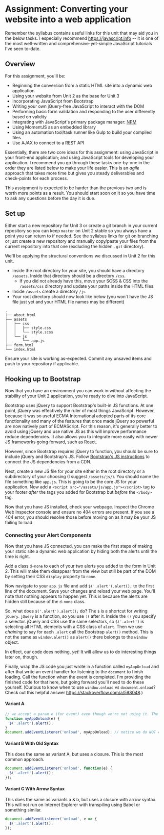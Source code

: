 # Assignment: Converting your website into a web application

Remember the syllabus contains useful links for this unit that may aid you  in the below tasks. I especially recommend <https://javascript.info> -- it is one of the most well-written and comprehensive-yet-simple JavaScript tutorials I've seen to-date.

## Overview
For this assignment, you'll be:

* Beginning the conversion from a static HTML site into a dynamic web application
* Using your website from Unit 2 as the base for Unit 3
* Incorporating JavaScript from Bootstrap
* Writing your own jQuery-free JavaScript to interact with the DOM
* Performing basic form validation and responding to the user differently based on validity
* Integrating with JavaScript's primary package manager: [NPM](https://www.npmjs.com/)
* Using MomentJS as an embedded library
* Using an automation tool/task runner like Gulp to build your compiled files
* Use AJAX to connect to a REST API

Essentially, there are two core ideas for this assignment: using JavaScript in your front-end application; and using JavaScript tools for developing your application. I recommend you go through these tasks one-by-one in the order they are listed below to make your life easier. This is an _agile_ approach that takes more time but gives you steady deliverables and check-points for each process.

This assignment is expected to be harder than the previous two and is worth more points as a result. You should start soon on it so you have time to ask any questions before the day it is due.

## Set up

Either start a new repository for Unit 3 or create a git branch in your current repository so you can keep `master` on Unit 2 stable so you always have a point you can return to if needed. See the syllabus links for git on branching or just create a new repository and manually copy/paste your files from the current repository into that one (excluding the hidden `.git` directory).

We'll be applying the structural conventions we discussed in Unit 2 for this unit. 
  - Inside the root directory for your site, you should have a directory `/assets`. Inside that directory should be a directory `/css`. 
    - If you did not already have this, move your SCSS & CSS into the `/assets/css` directory and update your paths inside the HTML files.
  - Inside `/assets` create a directory `/js`
  - Your root directory should now look like below (you won't have the JS file just yet and your HTML file names may be different)
  
```
.
├── about.html
├── assets
│   ├── css
│   │   ├── style.css
│   │   └── style.scss
│   └── js
│       └── app.js
├── form.html
└── index.html
```

Ensure your site is working as-expected. Commit any unsaved items and push to your repository if applicable.


## Hooking up to Bootstrap

Now that you have an environment you can work in without affecting the stability of your Unit 2 application, you're ready to dive into JavaScript.

Bootstrap uses jQuery to support Bootstrap's built-in JS functions. At one point, jQuery was effectively the ruler of most things JavaScript. However, because it was so useful ECMA International adopted parts of its core functionality and many of the features that once made jQuery so powerful are now natively part of ECMAScript. For this reason, it's generally better to avoid using jQuery and use native JS as this will improve performance reduce dependencies. It also allows you to integrate more easily with newer JS frameworks going forward, such as React.

However, since Bootstrap requires jQuery to function, you should be sure to include jQuery and Bootstrap's JS. Follow [Bootstrap's JS instructions](https://getbootstrap.com/docs/4.3/getting-started/introduction/#js) to connect the JS dependencies from a CDN.

Next, create a new JS file for your site either in the root directory or a subdirectory of your choosing (I suggest `/assets/js/`). You should name the file something like `app.js`. This is going to be the core JS for your application. Now add a `<script src="/assets/js/app.js"></script>` tag to your footer _after_ the tags you added for Bootstrap but _before_ the `</body>` tag. 

Now that you have JS installed, check your webpage. Inspect the Chrome Web Inspector console and ensure no 404 errors are present. If you see a 404 error, you should resolve those before moving on as it may be your JS failing to load.

### Connecting your Alert Components
Now that you have JS connected, you can make the first steps of making your static site a dynamic web application by hiding both the alerts until the time is right. 

Add a class `d-none` to each of your two alerts you added to the form in Unit 2. This will make them disappear from the view but still be part of the DOM by setting their CSS `display` property to `none`.

Now navigate to your `app.js` file and add `$('.alert').alert();` to the first line of the document. Save your changes and reload your web page. You'll note that nothing appears to happen yet. This is because the alerts are hidden still because of the `d-none` class.

So, what does `$('.alert').alert();` do? The `$` is a shortcut for writing `jQuery`. `jQuery` is a function, so you use `()` after it. Inside the `()` you specify a selector. jQuery and CSS use the same selectors, so `$('.alert')` is selecting all HTML elements with a CSS class of `alert`. Then we use _chaining_ to say for each `.alert` call the Bootstrap `alert()` method. This is not the same as `window.alert()` as `alert()` there belongs to the `window` object. 

In effect, our code does nothing, _yet_! It will allow us to do interesting things later on, though.

Finally, wrap the JS code you just wrote in a function called `myAppOnload` and after that write an event handler for listening to the `document` to finish loading. Call the function when the event is completed. I'm providing the finished code for that here, but going forward you'll need to do these yourself. (Curious to know when to use `window.onload` vs `document.onload`? Check out this helpful answer <https://stackoverflow.com/a/588048>.)

#### Variant A

```js
// we accept a param e (for event) even though we're not using it. The event handler will automatically pass the event to the function. We could leave it out entirely since we're not using it, but I think it's helpful to see it.
function myAppOnload(e) {
  $('.alert').alert();
}
document.addEventListener('onload', myAppOnload); // notice we do NOT call myAppOnload, we only pass the name of it. The event listener will call it (by using () after the name) when the event is triggered
```

#### Variant B With Old Syntax

This does the same as variant A, but uses a closure. This is the most common approach.

```js
document.addEventListener('onload', function(e) {
  $('.alert').alert();
});
```

#### Variant C With Arrow Syntax

This does the same as variants a & b, but uses a closure with arrow syntax. This will not run on Internet Explorer with transpiling using Babel or something similar.

```js
document.addEventListener('onload', e => {
  $('.alert').alert();
});
```

